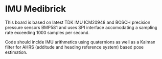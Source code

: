 # IMU Medibrick

This board is based on latest TDK IMU ICM20948 and BOSCH precision pressure sensors BMP581 and uses SPI interface accomodating a sampling rate exceeding 1000 samples per second.

Code should inclde IMU arithmetics using quaternions as well as a Kalman filter for AHRS (additude and heading reference system) based pose estimation.


